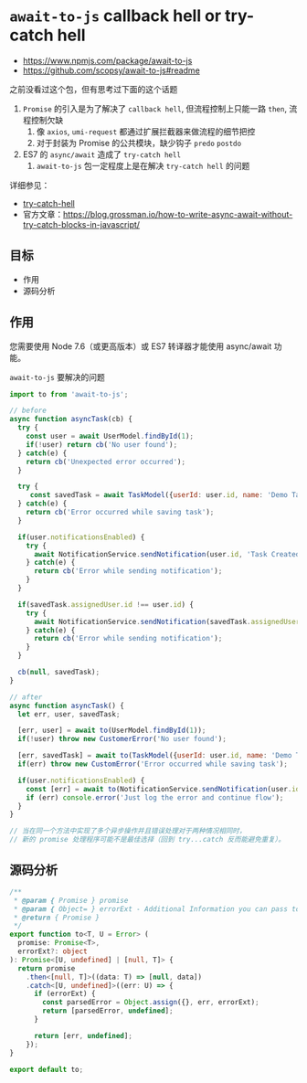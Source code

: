 # `await-to-js` callback hell or try-catch hell

- https://www.npmjs.com/package/await-to-js
- https://github.com/scopsy/await-to-js#readme

之前没看过这个包，但有思考过下面的这个话题

1. `Promise` 的引入是为了解决了 `callback hell`, 但流程控制上只能一路 `then`, 流程控制欠缺
   1. 像 `axios`, `umi-request` 都通过扩展拦截器来做流程的细节把控
   2. 对于封装为 Promise 的公共模块，缺少钩子 `predo` `postdo`
2. ES7 的 `async/await` 造成了 `try-catch hell`
   1. `await-to-js` 包一定程度上是在解决 `try-catch hell` 的问题

详细参见：

- [try-catch-hell](https://github.com/cloudyan/learn-javascript/blob/master/es6/16.promise/try-catch-hell/readme.md)
- 官方文章：https://blog.grossman.io/how-to-write-async-await-without-try-catch-blocks-in-javascript/

## 目标

- 作用
- 源码分析

## 作用

您需要使用 Node 7.6（或更高版本）或 ES7 转译器才能使用 async/await 功能。

`await-to-js` 要解决的问题

```js
import to from 'await-to-js';

// before
async function asyncTask(cb) {
  try {
    const user = await UserModel.findById(1);
    if(!user) return cb('No user found');
  } catch(e) {
    return cb('Unexpected error occurred');
  }

  try {
     const savedTask = await TaskModel({userId: user.id, name: 'Demo Task'});
  } catch(e) {
    return cb('Error occurred while saving task');
  }

  if(user.notificationsEnabled) {
    try {
      await NotificationService.sendNotification(user.id, 'Task Created');
    } catch(e) {
      return cb('Error while sending notification');
    }
  }

  if(savedTask.assignedUser.id !== user.id) {
    try {
      await NotificationService.sendNotification(savedTask.assignedUser.id, 'Task was created for you');
    } catch(e) {
      return cb('Error while sending notification');
    }
  }

  cb(null, savedTask);
}

// after
async function asyncTask() {
  let err, user, savedTask;

  [err, user] = await to(UserModel.findById(1));
  if(!user) throw new CustomerError('No user found');

  [err, savedTask] = await to(TaskModel({userId: user.id, name: 'Demo Task'}));
  if(err) throw new CustomError('Error occurred while saving task');

  if(user.notificationsEnabled) {
    const [err] = await to(NotificationService.sendNotification(user.id, 'Task Created'));
    if (err) console.error('Just log the error and continue flow');
  }
}

// 当在同一个方法中实现了多个异步操作并且错误处理对于两种情况相同时，
// 新的 promise 处理程序可能不是最佳选择（回到 try...catch 反而能避免重复）。
```

## 源码分析

```ts
/**
 * @param { Promise } promise
 * @param { Object= } errorExt - Additional Information you can pass to the err object
 * @return { Promise }
 */
export function to<T, U = Error> (
  promise: Promise<T>,
  errorExt?: object
): Promise<[U, undefined] | [null, T]> {
  return promise
    .then<[null, T]>((data: T) => [null, data])
    .catch<[U, undefined]>((err: U) => {
      if (errorExt) {
        const parsedError = Object.assign({}, err, errorExt);
        return [parsedError, undefined];
      }

      return [err, undefined];
    });
}

export default to;
```

